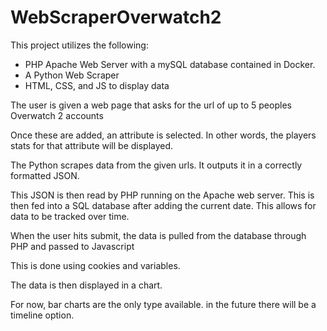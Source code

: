 # WebScraperOverwatch2
This project utilizes the following:
- PHP Apache Web Server with a mySQL database contained in Docker.
- A Python Web Scraper
- HTML, CSS, and JS to display data

The user is given a web page that asks for
the url of up to 5 peoples Overwatch 2 accounts

Once these are added, an attribute is selected.
In other words, the players stats for that attribute will be displayed.

The Python scrapes data from the given urls.
It outputs it in a correctly formatted JSON.

This JSON is then read by PHP running on the Apache web server.
This is then fed into a SQL database after adding the current date.
This allows for data to be tracked over time.

When the user hits submit, the data is pulled
from the database through PHP and passed to Javascript 

This is done using cookies and variables.

The data is then displayed in a chart.

For now, bar charts are the only type available.
in the future there will be a timeline option.
